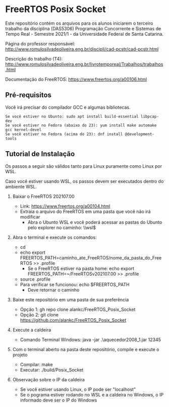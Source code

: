 # FreeRTOS Posix Socket
Este repositório contém os arquivos para os alunos iniciarem o terceiro trabalho da disciplina (DAS5306) Programação Concorrente e Sistemas de Tempo Real - Semestre 2021/1 - da Universidade Federal de Santa Catarina.

Página do professor responsável: http://www.romulosilvadeoliveira.eng.br/discipli/cad-pcstr/cad-pcstr.html

Descrição do trabalho (T4): http://www.romulosilvadeoliveira.eng.br/livrotemporeal/Trabalhos/trabalhos.html

Documentação do FreeRTOS: https://www.freertos.org/a00106.html



## Pré-requisitos
Você irá precisar do compilador GCC e algumas bibliotecas.

    Se você estiver no Ubunto: sudo apt install build-essential libpcap-dev
    Se você estiver no Fedora (abaixo do 23): yum install make automake gcc kernel-devel
    Se você estiver no Fedora (acima do 23): dnf install @development-tools
       
## Tutorial de Instalação
Os passos a seguir são válidos tanto para Linux puramente como Linux por WSL.

Caso você estiver usando WSL, os passos devem ser executados dentro do ambiente WSL.

1. Baixar o FreeRTOS 202107.00
    - Link: https://www.freertos.org/a00104.html
    - Extraia o arquivo do FreeRTOS em uma pasta que você não irá modificar
        - Abra o Ubunto WSL e você poderá acessar as pastas do Ubunto pelo explorer no caminho: \\\\wsl$

2. Abra o terminal e execute os comandos: 
    - cd
    - echo export FREERTOS_PATH=caminho_ate_FreeRTOS/nome_da_pasta_do_FreeRTOS >> .profile
        - Se o FreeRTOS estiver na pasta home: echo export FREERTOS_PATH=~/FreeRTOSv202107.00 >> .profile
    - source .profile
    - Para verificar se funcionou: echo $FREERTOS_PATH
        - Deve retornar o caminho

3. Baixe este repositório em uma pasta de sua preferência
    - Opção 1: gh repo clone alankc/FreeRTOS_Posix_Socket
    - Opção 2: git clone https://github.com/alankc/FreeRTOS_Posix_Socket

4. Execute a caldeira
    - Comando Terminal Windows: java -jar .\aquecedor2008_1.jar 12345

6. Com o terminal aberto na pasta deste repositório, compile e execute o projeto
    - Compilar: make
    - Executar: ./build/Posix_Socket

5. Observação sobre o IP da caldeira
    - Se você estiver usando Linux, o IP pode ser "localhost"
    - Se o pograma estiver rodando no WSL e a caldeira no Windows, o IP informado deve ser o IP do Windows
